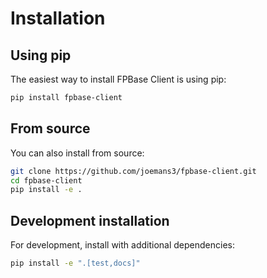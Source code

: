 # Installation

## Using pip

The easiest way to install FPBase Client is using pip: 

```bash
pip install fpbase-client
```

## From source

You can also install from source:

```bash
git clone https://github.com/joemans3/fpbase-client.git
cd fpbase-client
pip install -e .
```

## Development installation

For development, install with additional dependencies:

```bash
pip install -e ".[test,docs]"
```


